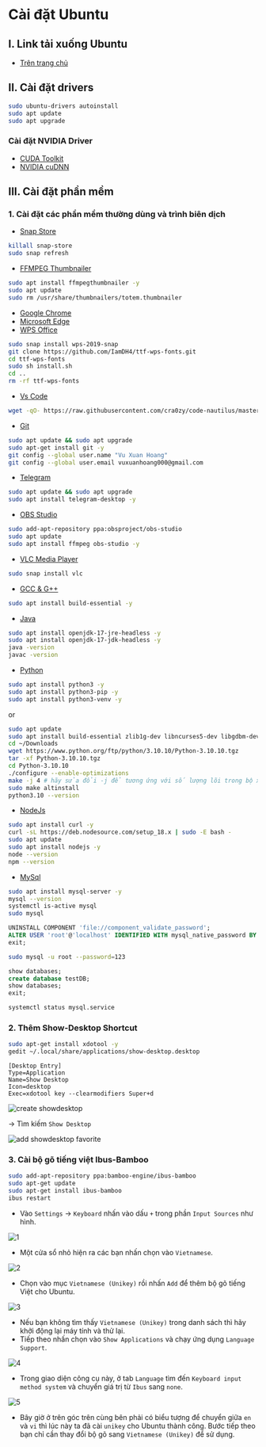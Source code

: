 # Cài đặt Ubuntu

## I. Link tải xuống Ubuntu

- [Trên trang chủ](https://ubuntu.com/download)

## II. Cài đặt drivers

```bash
sudo ubuntu-drivers autoinstall
sudo apt update
sudo apt upgrade
```

### Cài đặt NVIDIA Driver

- [CUDA Toolkit](https://developer.nvidia.com/cuda-downloads)
- [NVIDIA cuDNN](https://developer.nvidia.com/rdp/cudnn-archive)

## III. Cài đặt phần mềm

### 1. Cài đặt các phần mềm thường dùng và trình biên dịch

- [Snap Store](https://snapcraft.io)

```bash
killall snap-store
sudo snap refresh
```

- [FFMPEG Thumbnailer](https://apps.kde.org/ffmpegthumbs/)

```bash
sudo apt install ffmpegthumbnailer -y
sudo apt update
sudo rm /usr/share/thumbnailers/totem.thumbnailer
```

- [Google Chrome](https://www.google.com/intl/vi/chrome/)
- [Microsoft Edge](https://www.microsoft.com/vi-vn/edge/download)
- [WPS Office](https://www.wps.com/download/)

```bash
sudo snap install wps-2019-snap
git clone https://github.com/IamDH4/ttf-wps-fonts.git
cd ttf-wps-fonts
sudo sh install.sh
cd ..
rm -rf ttf-wps-fonts
```

- [Vs Code](https://code.visualstudio.com/Download)

```bash
wget -qO- https://raw.githubusercontent.com/cra0zy/code-nautilus/master/install.sh | bash
```

- [Git](https://git-scm.com/download/linux)

```bash
sudo apt update && sudo apt upgrade
sudo apt-get install git -y
git config --global user.name "Vu Xuan Hoang"
git config --global user.email vuxuanhoang000@gmail.com
```

- [Telegram](https://desktop.telegram.org/)

```bash
sudo apt update && sudo apt upgrade
sudo apt install telegram-desktop -y
```

- [OBS Studio](https://obsproject.com/download#linux)

```bash
sudo add-apt-repository ppa:obsproject/obs-studio
sudo apt update
sudo apt install ffmpeg obs-studio -y
```

- [VLC Media Player](https://www.videolan.org/vlc/download-ubuntu.html)

```bash
sudo snap install vlc
```

- [GCC &amp; G++](https://sourceforge.net/projects/mingw-w64/files/)

```bash
sudo apt install build-essential -y
```

- [Java](https://www.oracle.com/vn/java/technologies/downloads/)

```bash
sudo apt install openjdk-17-jre-headless -y
sudo apt install openjdk-17-jdk-headless -y
java -version
javac -version
```

- [Python](https://www.python.org/downloads/)

```bash
sudo apt install python3 -y
sudo apt install python3-pip -y
sudo apt install python3-venv -y
```

or

```bash
sudo apt update
sudo apt install build-essential zlib1g-dev libncurses5-dev libgdbm-dev libnss3-dev libssl-dev libreadline-dev libffi-dev libsqlite3-dev wget libbz2-dev -y
cd ~/Downloads
wget https://www.python.org/ftp/python/3.10.10/Python-3.10.10.tgz
tar -xf Python-3.10.10.tgz
cd Python-3.10.10
./configure --enable-optimizations
make -j 4 # hãy sửa đổi -j để tương ứng với số lượng lõi trong bộ xử lý của bạn. Bạn có thể tìm số bằng cách gõ nproc.
sudo make altinstall
python3.10 --version
```

- [NodeJs](https://nodejs.org/)

```bash
sudo apt install curl -y
curl -sL https://deb.nodesource.com/setup_18.x | sudo -E bash -
sudo apt update
sudo apt install nodejs -y
node --version
npm --version
```

- [MySql](https://www.mysql.com/)

```bash
sudo apt install mysql-server -y
mysql --version
systemctl is-active mysql
sudo mysql
```

```sql
UNINSTALL COMPONENT 'file://component_validate_password';
ALTER USER 'root'@'localhost' IDENTIFIED WITH mysql_native_password BY '123';
exit;
```

```bash
sudo mysql -u root --password=123
```

```sql
show databases;
create database testDB;
show databases;
exit;
```

```bash
systemctl status mysql.service
```

### 2. Thêm Show-Desktop Shortcut

```bash
sudo apt-get install xdotool -y
gedit ~/.local/share/applications/show-desktop.desktop
```

```plaintext
[Desktop Entry]
Type=Application
Name=Show Desktop
Icon=desktop
Exec=xdotool key --clearmodifiers Super+d
```

![create showdesktop](imgs/create-showdesktop.png)

-> Tìm kiếm `Show Desktop`

![add showdesktop favorite](imgs/add-showdesktop-favorite.png)

### 3. Cài bộ gõ tiếng việt Ibus-Bamboo

```bash
sudo add-apt-repository ppa:bamboo-engine/ibus-bamboo
sudo apt-get update
sudo apt-get install ibus-bamboo
ibus restart
```

- Vào `Settings` -> `Keyboard` nhấn vào dấu `+` trong phần `Input Sources` như hình.

![1](imgs/cai-go-tieng-viet-ubuntu-1.webp)

- Một cửa sổ nhỏ hiện ra các bạn nhấn chọn vào `Vietnamese`.

![2](imgs/cai-go-tieng-viet-ubuntu-2.webp)

- Chọn vào mục `Vietnamese (Unikey)` rồi nhấn `Add` để thêm bộ gõ tiếng Việt cho Ubuntu.

![3](imgs/cai-go-tieng-viet-ubuntu-3.webp)

- Nếu bạn không tìm thấy `Vietnamese (Unikey)` trong danh sách thì hãy khởi động lại máy tính và thử lại.
- Tiếp theo nhấn chọn vào `Show Applications` và chạy ứng dụng `Language Support`.

![4](imgs/cai-go-tieng-viet-ubuntu-4.webp)

- Trong giao diện công cụ này, ở tab `Language` tìm đến `Keyboard input method system` và chuyển giá trị từ `Ibus` sang `none`.

![5](imgs/cai-go-tieng-viet-ubuntu-5.webp)

- Bây giờ ở trên góc trên cùng bên phải có biểu tượng để chuyển giữa `en` và `vi` thì lúc này ta đã cài `unikey` cho Ubuntu thành công. Bước tiếp theo bạn chỉ cần thay đổi bộ gõ sang `Vietnamese (Unikey)` để sử dụng.
